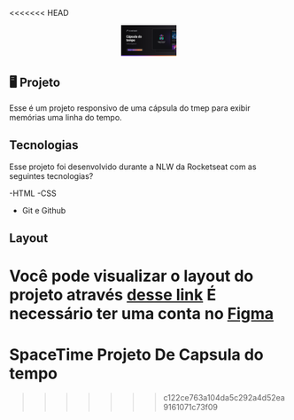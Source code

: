 <<<<<<< HEAD
<p align="center">
  <img src=".github/Thumbnail.png" alt="Demonstração do projeto" width="100"/>
</p>

## 🖥 Projeto
Esse é um projeto responsivo de uma cápsula do tmep para exibir memórias uma linha do tempo.

## Tecnologias
Esse projeto foi desenvolvido durante a NLW da Rocketseat com as seguintes tecnologias?

-HTML
-CSS
- Git e Github

## Layout
Você pode visualizar o layout do projeto através
[desse link]()
É necessário ter uma conta no [Figma](https://www.figma.com)
=======
# SpaceTime Projeto De Capsula do tempo
>>>>>>> c122ce763a104da5c292a4d52ea9161071c73f09
